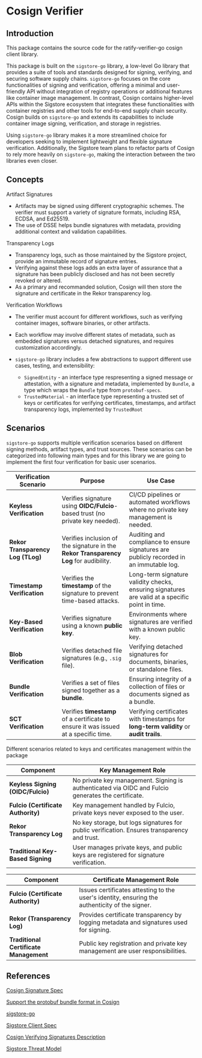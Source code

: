 # Cosign Verifier

## Introduction

This package contains the source code for the ratify-verifier-go cosign client library.

This package is built on the `sigstore-go` library, a low-level Go library that provides a suite of tools and standards designed for signing, verifying, and securing software supply chains.
`sigstore-go` focuses on the core functionalities of signing and verification, offering a minimal and user-friendly API without integration of registry operations or additional features like container image management.
In contrast, Cosign contains higher-level APIs within the Sigstore ecosystem that integrates these functionalities with container registries and other tools for end-to-end supply chain security.
Cosign builds on `sigstore-go` and extends its capabilities to include container image signing, verification, and storage in registries.

Using `sigstore-go` library makes it a more streamlined choice for developers seeking to implement lightweight and flexible signature verification.
Additionally, the Sigstore team plans to refactor parts of Cosign to rely more heavily on `sigstore-go`, making the interaction between the two libraries even closer.

## Concepts

Artifact Signatures  

- Artifacts may be signed using different cryptographic schemes. The verifier must support a variety of signature formats, including RSA, ECDSA, and Ed25519.
- The use of DSSE helps bundle signatures with metadata, providing additional context and validation capabilities.

Transparency Logs  

- Transparency logs, such as those maintained by the Sigstore project, provide an immutable record of signature entries.
- Verifying against these logs adds an extra layer of assurance that a signature has been publicly disclosed and has not been secretly revoked or altered.
- As a primary and recommanded solution, Cosign will then store the signature and certificate in the Rekor transparency log.

Verification Workflows  

- The verifier must account for different workflows, such as verifying container images, software binaries, or other artifacts.
- Each workflow may involve different states of metadata, such as embedded signatures versus detached signatures, and requires customization accordingly.
- `sigstore-go` library includes a few abstractions to support different use cases, testing, and extensibility:

  - `SignedEntity` - an interface type respresenting a signed message or attestation, with a signature and metadata, implemented by `Bundle`, a type which wraps the `Bundle` type from `protobuf-specs`.
  - `TrustedMaterial` - an interface type representing a trusted set of keys or certificates for verifying certificates, timestamps, and artifact transparency logs, implemented by `TrustedRoot`

## Scenarios

`sigstore-go` supports multiple verification scenarios based on different signing methods, artifact types, and trust sources.
These scenarios can be categorized into following main types and for this library we are going to implement the first four verification for basic user scenarios.

| **Verification Scenario**         | **Purpose**                                                            | **Use Case**                                                                 |
|-----------------------------------|------------------------------------------------------------------------|-----------------------------------------------------------------------------|
| **Keyless Verification**          | Verifies signature using **OIDC/Fulcio**-based trust (no private key needed). | CI/CD pipelines or automated workflows where no private key management is needed. |
| **Rekor Transparency Log (TLog)** | Verifies inclusion of the signature in the **Rekor Transparency Log** for audibility. | Auditing and compliance to ensure signatures are publicly recorded in an immutable log. |
| **Timestamp Verification**        | Verifies the **timestamp** of the signature to prevent time-based attacks. | Long-term signature validity checks, ensuring signatures are valid at a specific point in time. |
| **Key-Based Verification**        | Verifies signature using a known **public key**.                        | Environments where signatures are verified with a known public key. |
| **Blob Verification**             | Verifies detached file signatures (e.g., `.sig` file).                 | Verifying detached signatures for documents, binaries, or standalone files. |
| **Bundle Verification**           | Verifies a set of files signed together as a **bundle**.               | Ensuring integrity of a collection of files or documents signed as a bundle. |
| **SCT Verification**              | Verifies **timestamp** of a certificate to ensure it was issued at a specific time. | Verifying certificates with timestamps for **long-term validity** or **audit trails**. |

Different scenarios related to keys and certificates management within the package

| **Component**                      | **Key Management Role**                                                                                 |
|------------------------------------|---------------------------------------------------------------------------------------------------------|
| **Keyless Signing (OIDC/Fulcio)**  | No private key management. Signing is authenticated via OIDC and Fulcio generates the certificate. |
| **Fulcio (Certificate Authority)** | Key management handled by Fulcio, private keys never exposed to the user.                               |
| **Rekor Transparency Log**         | No key storage, but logs signatures for public verification. Ensures transparency and trust.           |
| **Traditional Key-Based Signing**  | User manages private keys, and public keys are registered for signature verification.                 |

| **Component**                      | **Certificate Management Role**                                                                                     |
|------------------------------------|-----------------------------------------------------------------------------------------------------------------------|
| **Fulcio (Certificate Authority)** | Issues certificates attesting to the user's identity, ensuring the authenticity of the signer.                     |
| **Rekor (Transparency Log)**       | Provides certificate transparency by logging metadata and signatures used for signing.                              |
| **Traditional Certificate Management** | Public key registration and private key management are user responsibilities.                                           |

## References

[Cosign Signature Spec](https://github.com/sigstore/cosign/blob/main/specs/SIGNATURE_SPEC.md)

[Support the protobuf bundle format in Cosign](https://github.com/sigstore/cosign/issues/3139)

[sigstore-go](https://github.com/sigstore/sigstore-go/tree/main)

[Sigstore Client Spec](https://github.com/sigstore/architecture-docs/blob/main/client-spec.md#4-verification)

[Cosign Verifying Signatures Description](https://docs.sigstore.dev/cosign/verifying/verify)

[Sigstore Threat Model](https://docs.sigstore.dev/threat-model/)

